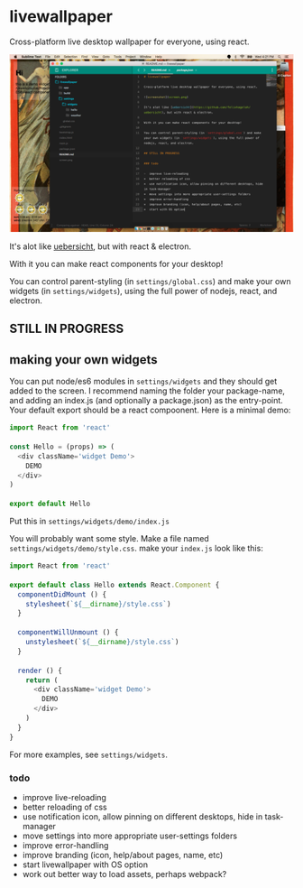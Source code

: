 # livewallpaper

Cross-platform live desktop wallpaper for everyone, using react.

![screenshot](screen.png)

It's alot like [uebersicht](https://github.com/felixhageloh/uebersicht), but with react & electron.

With it you can make react components for your desktop!

You can control parent-styling (in `settings/global.css`) and make your own widgets (in `settings/widgets`), using the full power of nodejs, react, and electron.

## STILL IN PROGRESS

## making your own widgets

You can put node/es6 modules in `settings/widgets` and they should get added to the screen. I recommend naming the folder your package-name, and adding an index.js (and optionally a package.json) as the entry-point. Your default export should be a react compoonent. Here is a minimal demo:

```js
import React from 'react'

const Hello = (props) => (
  <div className='widget Demo'>
    DEMO
  </div>
)

export default Hello
```
Put this in `settings/widgets/demo/index.js`

You will probably want some style. Make a file named `settings/widgets/demo/style.css`. make your `index.js` look like this:

```js
import React from 'react'

export default class Hello extends React.Component {
  componentDidMount () {
    stylesheet(`${__dirname}/style.css`)
  }

  componentWillUnmount () {
    unstylesheet(`${__dirname}/style.css`)
  }

  render () {
    return (
      <div className='widget Demo'>
        DEMO
      </div>
    )
  }
}
```

For more examples, see `settings/widgets`.


### todo

*  improve live-reloading
*  better reloading of css
*  use notification icon, allow pinning on different desktops, hide in task-manager
*  move settings into more appropriate user-settings folders
*  improve error-handling
*  improve branding (icon, help/about pages, name, etc)
*  start livewallpaper with OS option
*  work out better way to load assets, perhaps webpack?